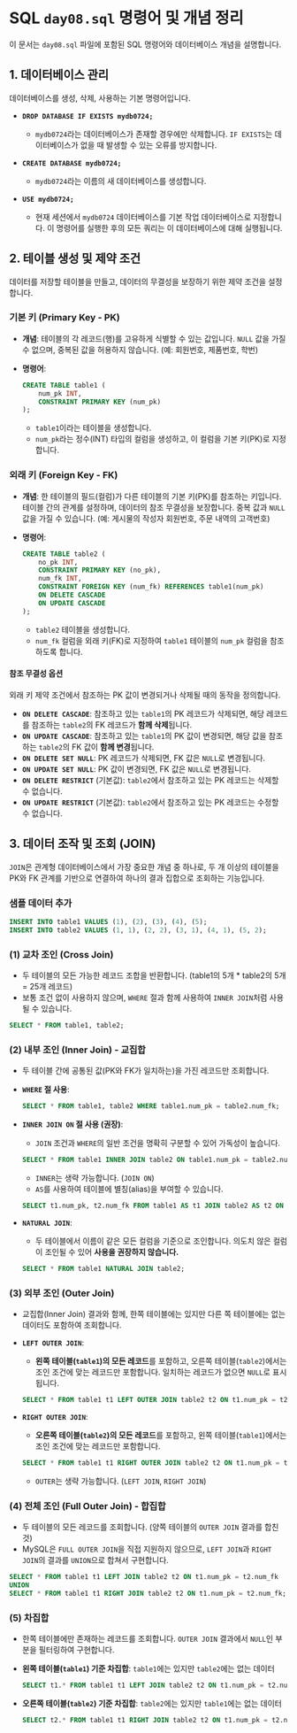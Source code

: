 # SQL `day08.sql` 명령어 및 개념 정리

이 문서는 `day08.sql` 파일에 포함된 SQL 명령어와 데이터베이스 개념을 설명합니다.

## 1. 데이터베이스 관리

데이터베이스를 생성, 삭제, 사용하는 기본 명령어입니다.

- **`DROP DATABASE IF EXISTS mydb0724;`**
  - `mydb0724`라는 데이터베이스가 존재할 경우에만 삭제합니다. `IF EXISTS`는 데이터베이스가 없을 때 발생할 수 있는 오류를 방지합니다.

- **`CREATE DATABASE mydb0724;`**
  - `mydb0724`라는 이름의 새 데이터베이스를 생성합니다.

- **`USE mydb0724;`**
  - 현재 세션에서 `mydb0724` 데이터베이스를 기본 작업 데이터베이스로 지정합니다. 이 명령어를 실행한 후의 모든 쿼리는 이 데이터베이스에 대해 실행됩니다.

## 2. 테이블 생성 및 제약 조건

데이터를 저장할 테이블을 만들고, 데이터의 무결성을 보장하기 위한 제약 조건을 설정합니다.

### 기본 키 (Primary Key - PK)

- **개념**: 테이블의 각 레코드(행)를 고유하게 식별할 수 있는 값입니다. `NULL` 값을 가질 수 없으며, 중복된 값을 허용하지 않습니다. (예: 회원번호, 제품번호, 학번)

- **명령어**:
  ```sql
  CREATE TABLE table1 (
      num_pk INT,
      CONSTRAINT PRIMARY KEY (num_pk)
  );
  ```
  - `table1`이라는 테이블을 생성합니다.
  - `num_pk`라는 정수(INT) 타입의 컬럼을 생성하고, 이 컬럼을 기본 키(PK)로 지정합니다.

### 외래 키 (Foreign Key - FK)

- **개념**: 한 테이블의 필드(컬럼)가 다른 테이블의 기본 키(PK)를 참조하는 키입니다. 테이블 간의 관계를 설정하며, 데이터의 참조 무결성을 보장합니다. 중복 값과 `NULL` 값을 가질 수 있습니다. (예: 게시물의 작성자 회원번호, 주문 내역의 고객번호)

- **명령어**:
  ```sql
  CREATE TABLE table2 (
      no_pk INT,
      CONSTRAINT PRIMARY KEY (no_pk),
      num_fk INT,
      CONSTRAINT FOREIGN KEY (num_fk) REFERENCES table1(num_pk)
      ON DELETE CASCADE
      ON UPDATE CASCADE
  );
  ```
  - `table2` 테이블을 생성합니다.
  - `num_fk` 컬럼을 외래 키(FK)로 지정하여 `table1` 테이블의 `num_pk` 컬럼을 참조하도록 합니다.

#### 참조 무결성 옵션

외래 키 제약 조건에서 참조하는 PK 값이 변경되거나 삭제될 때의 동작을 정의합니다.

- **`ON DELETE CASCADE`**: 참조하고 있는 `table1`의 PK 레코드가 삭제되면, 해당 레코드를 참조하는 `table2`의 FK 레코드가 **함께 삭제**됩니다.
- **`ON UPDATE CASCADE`**: 참조하고 있는 `table1`의 PK 값이 변경되면, 해당 값을 참조하는 `table2`의 FK 값이 **함께 변경**됩니다.
- **`ON DELETE SET NULL`**: PK 레코드가 삭제되면, FK 값은 `NULL`로 변경됩니다.
- **`ON UPDATE SET NULL`**: PK 값이 변경되면, FK 값은 `NULL`로 변경됩니다.
- **`ON DELETE RESTRICT`** (기본값): `table2`에서 참조하고 있는 PK 레코드는 삭제할 수 없습니다.
- **`ON UPDATE RESTRICT`** (기본값): `table2`에서 참조하고 있는 PK 레코드는 수정할 수 없습니다.

## 3. 데이터 조작 및 조회 (JOIN)

`JOIN`은 관계형 데이터베이스에서 가장 중요한 개념 중 하나로, 두 개 이상의 테이블을 PK와 FK 관계를 기반으로 연결하여 하나의 결과 집합으로 조회하는 기능입니다.

### 샘플 데이터 추가

```sql
INSERT INTO table1 VALUES (1), (2), (3), (4), (5);
INSERT INTO table2 VALUES (1, 1), (2, 2), (3, 1), (4, 1), (5, 2);
```

### (1) 교차 조인 (Cross Join)

- 두 테이블의 모든 가능한 레코드 조합을 반환합니다. (table1의 5개 * table2의 5개 = 25개 레코드)
- 보통 조건 없이 사용하지 않으며, `WHERE` 절과 함께 사용하여 `INNER JOIN`처럼 사용될 수 있습니다.
```sql
SELECT * FROM table1, table2;
```

### (2) 내부 조인 (Inner Join) - 교집합

- 두 테이블 간에 공통된 값(PK와 FK가 일치하는)을 가진 레코드만 조회합니다.

- **`WHERE` 절 사용**:
  ```sql
  SELECT * FROM table1, table2 WHERE table1.num_pk = table2.num_fk;
  ```

- **`INNER JOIN ON` 절 사용 (권장)**:
  - `JOIN` 조건과 `WHERE`의 일반 조건을 명확히 구분할 수 있어 가독성이 높습니다.
  ```sql
  SELECT * FROM table1 INNER JOIN table2 ON table1.num_pk = table2.num_fk;
  ```
  - `INNER`는 생략 가능합니다. (`JOIN ON`)
  - `AS`를 사용하여 테이블에 별칭(alias)을 부여할 수 있습니다.
  ```sql
  SELECT t1.num_pk, t2.num_fk FROM table1 AS t1 JOIN table2 AS t2 ON t1.num_pk = t2.num_fk;
  ```

- **`NATURAL JOIN`**:
  - 두 테이블에서 이름이 같은 모든 컬럼을 기준으로 조인합니다. 의도치 않은 컬럼이 조인될 수 있어 **사용을 권장하지 않습니다.**
  ```sql
  SELECT * FROM table1 NATURAL JOIN table2;
  ```

### (3) 외부 조인 (Outer Join)

- 교집합(Inner Join) 결과와 함께, 한쪽 테이블에는 있지만 다른 쪽 테이블에는 없는 데이터도 포함하여 조회합니다.

- **`LEFT OUTER JOIN`**:
  - **왼쪽 테이블(`table1`)의 모든 레코드**를 포함하고, 오른쪽 테이블(`table2`)에서는 조인 조건에 맞는 레코드만 포함합니다. 일치하는 레코드가 없으면 `NULL`로 표시됩니다.
  ```sql
  SELECT * FROM table1 t1 LEFT OUTER JOIN table2 t2 ON t1.num_pk = t2.num_fk;
  ```

- **`RIGHT OUTER JOIN`**:
  - **오른쪽 테이블(`table2`)의 모든 레코드**를 포함하고, 왼쪽 테이블(`table1`)에서는 조인 조건에 맞는 레코드만 포함합니다.
  ```sql
  SELECT * FROM table1 t1 RIGHT OUTER JOIN table2 t2 ON t1.num_pk = t2.num_fk;
  ```
  - `OUTER`는 생략 가능합니다. (`LEFT JOIN`, `RIGHT JOIN`)

### (4) 전체 조인 (Full Outer Join) - 합집합

- 두 테이블의 모든 레코드를 조회합니다. (양쪽 테이블의 `OUTER JOIN` 결과를 합친 것)
- MySQL은 `FULL OUTER JOIN`을 직접 지원하지 않으므로, `LEFT JOIN`과 `RIGHT JOIN`의 결과를 `UNION`으로 합쳐서 구현합니다.

```sql
SELECT * FROM table1 t1 LEFT JOIN table2 t2 ON t1.num_pk = t2.num_fk
UNION
SELECT * FROM table1 t1 RIGHT JOIN table2 t2 ON t1.num_pk = t2.num_fk;
```

### (5) 차집합

- 한쪽 테이블에만 존재하는 레코드를 조회합니다. `OUTER JOIN` 결과에서 `NULL`인 부분을 필터링하여 구현합니다.

- **왼쪽 테이블(`table1`) 기준 차집합**: `table1`에는 있지만 `table2`에는 없는 데이터
  ```sql
  SELECT t1.* FROM table1 t1 LEFT JOIN table2 t2 ON t1.num_pk = t2.num_fk WHERE t2.num_fk IS NULL;
  ```

- **오른쪽 테이블(`table2`) 기준 차집합**: `table2`에는 있지만 `table1`에는 없는 데이터
  ```sql
  SELECT t2.* FROM table1 t1 RIGHT JOIN table2 t2 ON t1.num_pk = t2.num_fk WHERE t1.num_pk IS NULL;
  ```
